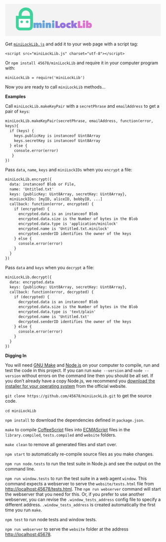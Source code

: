 [<img src="https://raw.githubusercontent.com/45678/miniLockLib/master/website/poster.png">](https://45678.github.io/miniLockLib/)

Get [`miniLockLib.js`](https://45678.github.io/miniLockLib/miniLockLib.js) and add it to your web page with a script tag:

    <script src="miniLockLib.js" charset="utf-8"></script>

Or `npm install 45678/miniLockLib` and require it in your computer program with:

    miniLockLib = require('miniLockLib')

Now you are ready to call `miniLockLib` methods...

__Examples__

Call `miniLockLib.makeKeyPair` with a `secretPhrase` and `emailAddress` to get a pair of `keys`:

    miniLockLib.makeKeyPair(secretPhrase, emailAddress, function(error, keys){
      if (keys) {
        keys.publicKey is instanceof Uint8Array
        keys.secretKey is instanceof Uint8Array
      } else {
        console.error(error)
       }
    })

Pass `data`, `name`, `keys` and `miniLockIDs` when you `encrypt` a file:

    miniLockLib.encrypt({
      data: instanceof Blob or File,
      name: 'Untitled.txt'
      keys: {publicKey: Uint8Array, secretKey: Uint8Array},
      miniLockIDs: [myID, aliceID, bobbyID, ...]
      callback: function(error, encrypted) {
        if (encrypted) {
          encrypted.data is an instanceof Blob
          encrypted.data.size is the Number of bytes in the Blob
          encrypted.data.type is 'application/minilock'
          encrypted.name is 'Untitled.txt.minilock'
          encrypted.senderID identifies the owner of the keys
        } else {
          console.error(error)
        }
      }
    })

Pass `data` and `keys` when you `decrypt` a file:

    miniLockLib.decrypt({
      data: encrypted.data
      keys: {publicKey: Uint8Array, secretKey: Uint8Array},
      callback: function(error, decrypted) {
        if (decrypted) {
          decrypted.data is an instanceof Blob
          encrypted.data.size is the Number of bytes in the Blob
          encrypted.data.type is 'text/plain'
          decrypted.name is 'Untitled.txt'
          decrypted.senderID identifies the owner of the keys
        } else {
          console.error(error)
        }
      }
    })

__Digging In__

You will need [GNU Make](https://www.gnu.org/software/make/) and [Node.js](https://nodejs.org/en/) on your computer to compile, run and test the code in this project. If you can run `make --version` and `node --version` without errors on the command line then you should be all set. If you don’t already have a copy Node.js, we recommend you [download the installer for your operating system](https://nodejs.org/en/download/) from the official website.

`git clone https://github.com/45678/miniLockLib.git` to get the source code.

`cd miniLockLib`

`npm install` to download the dependencies defined in `package.json`.

`make` to compile [CoffeeScript](http://www.coffeescript.org/) files into [ECMAScript](http://www.ecmascript.org/) files in the `library.compiled`, `tests.compiled` and `website` folders.

`make clean` to remove all generated files and start over.

`npm start` to automatically re-compile source files as you make changes.

`npm run node.tests` to run the test suite in Node.js and see the output on the command line.

`npm run window.tests` to run the test suite in a web agent `window`. This command expects a webserver to serve the `website/tests.html` file from [http://localhost:45678/tests.html](http://localhost:45678/tests.html). The `npm run webserver` command will start the webserver that you need for this. Or, if you prefer to use another webserver, you can revise the `.window_tests_address` config file to specify a different address. `.window_tests_address` is created automatically the first time you run `make`.

`npm test` to run node tests and window tests.

`npm run webserver` to serve the `website` folder at the address [http://localhost:45678](http://localhost:45678).
